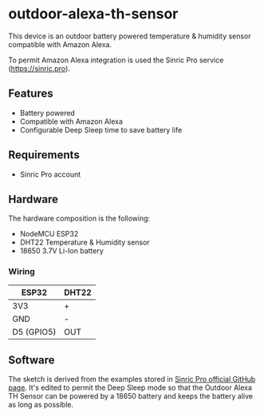 # outdoor-alexa-th-sensor

This device is an outdoor battery powered temperature & humidity sensor compatible with Amazon Alexa.

To permit Amazon Alexa integration is used the Sinric Pro service (https://sinric.pro).

## Features

* Battery powered
* Compatible with Amazon Alexa
* Configurable Deep Sleep time to save battery life

## Requirements

* Sinric Pro account

## Hardware

The hardware composition is the following:
* NodeMCU ESP32
* DHT22 Temperature & Humidity sensor
* 18650 3.7V Li-Ion battery

### Wiring

ESP32     | DHT22
--------- | -----
3V3       | +
GND       | -
D5 (GPIO5)| OUT
 
## Software
 
The sketch is derived from the examples stored in [Sinric Pro official GitHub page](https://github.com/sinricpro/esp8266-esp32-sdk "Sinric Pro official GitHub page"). It's edited to permit the Deep Sleep mode so that the Outdoor Alexa TH Sensor can be powered by a 18650 battery and keeps the battery alive as long as possible.


